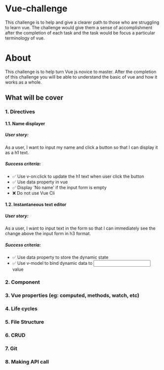 # Vue-challenge
This challenge is to help and give a clearer path to those who are struggling to learn vue. The challenge would give them a sense of accomplishment after the completion of each task and the task would be focus a particular terminology of vue.
# About
This challenge is to help turn Vue js novice to master. After the completion of this challenge you will be able to understand the basic of vue and how it works as a whole.
## What will be cover
### 1. Directives
#### 1.1. Name displayer
##### User story: 
As a user, I want to input my name and click a button so that I can display it as a h1 text.
##### Success criteria:
- :white_check_mark: Use v-on:click to update the h1 text when user click the button
- :white_check_mark: Use data property in vue
- :white_check_mark: Display 'No name' if the input form is empty
- :x: Do not use Vue Cli
#### 1.2. Instantaneous text editor
##### User story:
As a user, I want to input text in the form so that I can immediately see the change above the input form in h3 format.
##### Success criteria:
- :white_check_mark: Use data property to store the dynamic state
- :white_check_mark: Use v-model to bind dynamic data to <input/> value
### 2. Component
### 3. Vue properties (eg: computed, methods, watch, etc)
### 4. Life cycles
### 5. File Structure
### 6. CRUD
### 7. Git
### 8. Making API call
